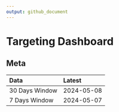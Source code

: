 ```yaml
---
output: github_document
---
```


# Targeting Dashboard



## Meta


|Data           |Latest     |
|:--------------|:----------|
|30 Days Window |2024-05-08 |
|7 Days Window  |2024-05-07 |
